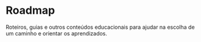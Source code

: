 # Roadmap
Roteiros, guias e outros conteúdos educacionais para ajudar na escolha de um caminho e orientar os aprendizados.
